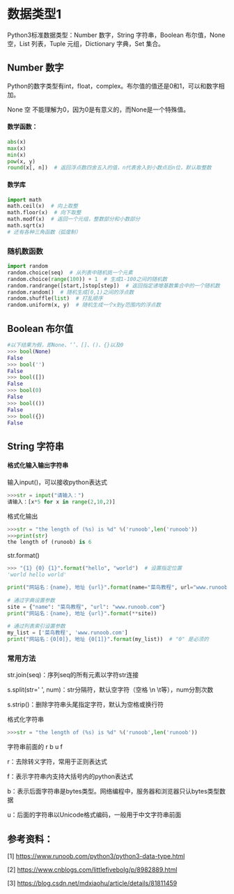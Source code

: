 # 数据类型1

Python3标准数据类型：Number 数字，String 字符串，Boolean 布尔值，None 空，List 列表，Tuple 元组，Dictionary 字典，Set 集合。



## Number 数字

Python的数字类型有int，float，complex。布尔值的值还是0和1，可以和数字相加。

None 空 不能理解为0，因为0是有意义的，而None是一个特殊值。

#### 数学函数：

```python
abs(x)
max(x)
min(x)
pow(x, y)
round(x[, n])  # 返回浮点数四舍五入的值，n代表舍入到小数点后n位，默认取整数
```

#### 数学库

```python
import math
math.ceil(x)  # 向上取整
math.floor(x)  # 向下取整
math.modf(x)  # 返回一个元组，整数部分和小数部分
math.sqrt(x)
# 还有各种三角函数（弧度制）
```

### 随机数函数

```python
import random
random.choice(seq)  # 从列表中随机挑一个元素
random.choice(range(100)) + 1  # 生成1-100之间的随机数
random.randrange([start,]stop[step])  # 返回指定递增基数集合中的一个随机数
random.random()  # 随机生成[0,1)之间的浮点数
random.shuffle(list)  # 打乱顺序
random.uniform(x, y)  # 随机生成一个x到y范围内的浮点数
```



## Boolean 布尔值

```python
#以下结果为假，即None、‘’、[]、()、{}以及0
>>> bool(None)
False
>>> bool('')
False
>>> bool([])
False
>>> bool(0)
False
>>> bool(())
False
>>> bool({})
False
```



## String 字符串

#### 格式化输入输出字符串

输入input()，可以接收python表达式

```python
>>>str = input("请输入：")
请输入：[x*5 for x in range(2,10,2)]
```

格式化输出

```python
>>>str = "the length of (%s) is %d" %('runoob',len('runoob')) 
>>>print(str)
the length of (runoob) is 6 
```

str.format()

```python
>>> "{1} {0} {1}".format("hello", "world")  # 设置指定位置
'world hello world'

print("网站名：{name}, 地址 {url}".format(name="菜鸟教程", url="www.runoob.com"))
 
# 通过字典设置参数
site = {"name": "菜鸟教程", "url": "www.runoob.com"}
print("网站名：{name}, 地址 {url}".format(**site))
 
# 通过列表索引设置参数
my_list = ['菜鸟教程', 'www.runoob.com']
print("网站名：{0[0]}, 地址 {0[1]}".format(my_list))  # "0" 是必须的
```

### 常用方法

str.join(seq)：序列seq的所有元素以字符str连接

s.split(str=' ', num)：str分隔符，默认空字符（空格 \n \t等），num分割次数

s.strip()：删除字符串头尾指定字符，默认为空格或换行符

格式化字符串

```python
>>>str = "the length of (%s) is %d" %('runoob',len('runoob'))
```

字符串前面的 r b u f

r：去除转义字符，常用于正则表达式

f：表示字符串内支持大括号内的python表达式

b：表示后面字符串是bytes类型。网络编程中，服务器和浏览器只认bytes类型数据

u：后面的字符串以Unicode格式编码，一般用于中文字符串前面

## 



## 参考资料：

[1] https://www.runoob.com/python3/python3-data-type.html

[2] https://www.cnblogs.com/littlefivebolg/p/8982889.html

[3] https://blog.csdn.net/mdxiaohu/article/details/81811459